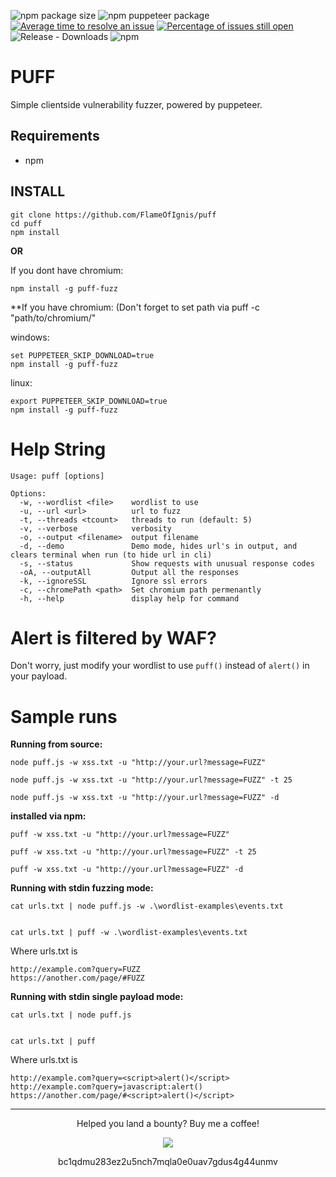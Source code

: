 
![npm package size](https://img.shields.io/bundlephobia/min/puff-fuzz)
![npm puppeteer package](https://img.shields.io/npm/v/puff-fuzz.svg)
[![Average time to resolve an issue](http://isitmaintained.com/badge/resolution/flameofignis/puff.svg)](http://isitmaintained.com/project/flameofignis/puff "Average time to resolve an issue")
[![Percentage of issues still open](http://isitmaintained.com/badge/open/flameofignis/puff.svg)](http://isitmaintained.com/project/flameofignis/puff "Percentage of issues still open")
![Release - Downloads](https://img.shields.io/github/downloads/flameofignis/puff/total?label=release%20downloads)
![npm](https://img.shields.io/npm/dm/puff-fuzz?label=npm%20downloads)


# PUFF
Simple clientside vulnerability fuzzer, powered by puppeteer.

## Requirements
- npm

## INSTALL

```
git clone https://github.com/FlameOfIgnis/puff
cd puff
npm install
```

**OR**

If you dont have chromium:
```
npm install -g puff-fuzz
```

**If you have chromium: (Don't forget to set path via puff -c "path/to/chromium/"

windows:
```
set PUPPETEER_SKIP_DOWNLOAD=true
npm install -g puff-fuzz
```

linux:
```
export PUPPETEER_SKIP_DOWNLOAD=true
npm install -g puff-fuzz
```

# Help String

```
Usage: puff [options]

Options:
  -w, --wordlist <file>    wordlist to use
  -u, --url <url>          url to fuzz
  -t, --threads <tcount>   threads to run (default: 5)
  -v, --verbose            verbosity
  -o, --output <filename>  output filename
  -d, --demo               Demo mode, hides url's in output, and clears terminal when run (to hide url in cli)
  -s, --status             Show requests with unusual response codes
  -oA, --outputAll         Output all the responses
  -k, --ignoreSSL          Ignore ssl errors
  -c, --chromePath <path>  Set chromium path permenantly
  -h, --help               display help for command
```


# Alert is filtered by WAF?
Don't worry, just modify your wordlist to use `puff()`  instead of `alert()` in your payload.

# Sample runs




**Running from source:**
```
node puff.js -w xss.txt -u "http://your.url?message=FUZZ"

node puff.js -w xss.txt -u "http://your.url?message=FUZZ" -t 25

node puff.js -w xss.txt -u "http://your.url?message=FUZZ" -d
```

**installed via npm:**
```
puff -w xss.txt -u "http://your.url?message=FUZZ"

puff -w xss.txt -u "http://your.url?message=FUZZ" -t 25

puff -w xss.txt -u "http://your.url?message=FUZZ" -d
```



**Running with stdin fuzzing mode:**
```
cat urls.txt | node puff.js -w .\wordlist-examples\events.txt


cat urls.txt | puff -w .\wordlist-examples\events.txt
```
Where urls.txt is
```
http://example.com?query=FUZZ
https://another.com/page/#FUZZ
```


**Running with stdin single payload mode:**
```
cat urls.txt | node puff.js


cat urls.txt | puff
```

Where urls.txt is
```
http://example.com?query=<script>alert()</script>
http://example.com?query=javascript:alert()
https://another.com/page/#<script>alert()</script>
```






---

<p align="center">
  Helped you land a bounty? Buy me a coffee!
</p>

<p align="center">
  <img src="https://flameofignis.com/raw/puff-donate.png" />
</p>

<p align="center">
  bc1qdmu283ez2u5nch7mqla0e0uav7gdus4g44unmv
</p>
